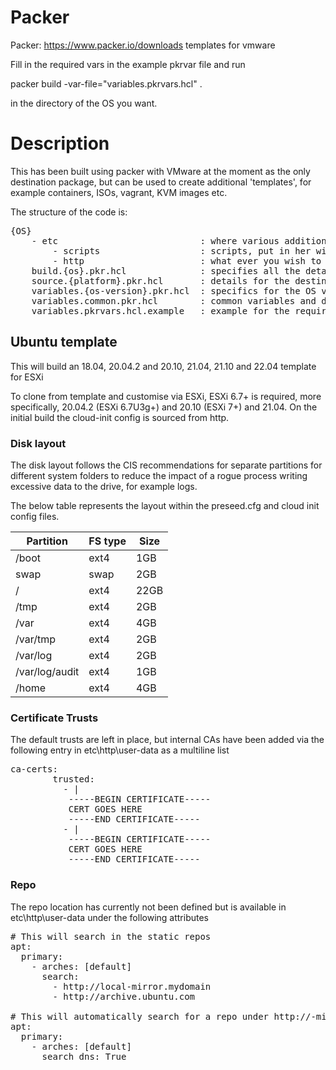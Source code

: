 # Packer
Packer: https://www.packer.io/downloads templates for vmware

Fill in the required vars in the example pkrvar file and run

packer build -var-file="variables.pkrvars.hcl" .

in the directory of the OS you want.

# Description
This has been built using packer with VMware at the moment as the only destination package, but can be used to create additional 'templates', for example containers, ISOs, vagrant, KVM images etc.

The structure of the code is:
<pre>
{OS}
    - etc                           : where various additional scripts and data go 
        - scripts                   : scripts, put in her will be auto executed in aphabetical order
        - http                      : what ever you wish to be available to the OS via http from the system running packer
    build.{os}.pkr.hcl              : specifies all the details for the OS templates to built, uses source.{platform}.pkr.hcl
    source.{platform}.pkr.hcl       : details for the destination platform
    variables.{os-version}.pkr.hcl  : specifics for the OS version
    variables.common.pkr.hcl        : common variables and defaults that are required 
    variables.pkrvars.hcl.example   : example for the required variables that have no defaults
</pre>

## Ubuntu template 
This will build an 18.04, 20.04.2 and 20.10, 21.04, 21.10 and 22.04 template for ESXi

To clone from template and customise via ESXi, ESXi 6.7+ is required, more specifically, 20.04.2 (ESXi 6.7U3g+) and 20.10 (ESXi 7+) and 21.04. On the initial build the cloud-init config is sourced from http.

### Disk layout

The disk layout follows the CIS recommendations for separate partitions for different system folders to reduce the impact of a rogue process writing excessive data to the drive, for example logs.

The below table represents the layout within the preseed.cfg and cloud init config files.

Partition | FS type | Size
---------------|----------|-------
/boot|ext4|1GB
swap|swap|2GB
/|ext4|22GB
/tmp|ext4|2GB
/var|ext4|4GB
/var/tmp|ext4|2GB
/var/log|ext4|2GB
/var/log/audit|ext4|1GB
/home|ext4|4GB


### Certificate Trusts
The default trusts are left in place, but internal CAs have been added via the following entry in etc\http\user-data as a multiline list

<pre>
ca-certs:
        trusted: 
          - |
           -----BEGIN CERTIFICATE-----
           CERT GOES HERE
           -----END CERTIFICATE-----
          - |
           -----BEGIN CERTIFICATE-----
           CERT GOES HERE
           -----END CERTIFICATE-----
</pre>

### Repo
The repo location has currently not been defined but is available in etc\http\user-data under the following attributes

<pre>
# This will search in the static repos
apt:
  primary:
    - arches: [default]
      search:
        - http://local-mirror.mydomain
        - http://archive.ubuntu.com

# This will automatically search for a repo under http://<distro>-mirror.<domain>/<distro>
apt:
  primary:
    - arches: [default]
      search_dns: True
</pre>

